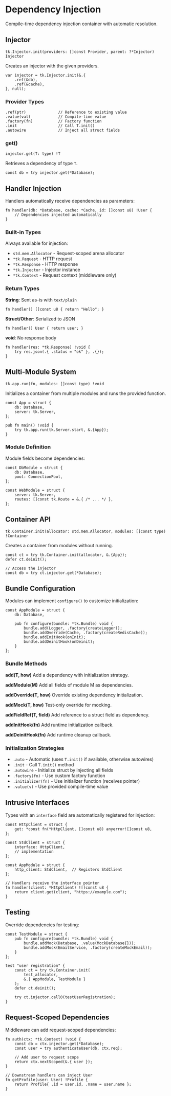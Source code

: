 # Dependency Injection

Compile-time dependency injection container with automatic resolution.

## Injector

```zig
tk.Injector.init(providers: []const Provider, parent: ?*Injector) Injector
```

Creates an injector with the given providers.

```zig
var injector = tk.Injector.init(&.{
    .ref(&db),
    .ref(&cache),
}, null);
```

### Provider Types

```zig
.ref(ptr)              // Reference to existing value
.value(val)            // Compile-time value
.factory(fn)           // Factory function
.init                  // Call T.init()
.autowire              // Inject all struct fields
```

### get()

```zig
injector.get(T: type) !T
```

Retrieves a dependency of type `T`.

```zig
const db = try injector.get(*Database);
```

## Handler Injection

Handlers automatically receive dependencies as parameters:

```zig
fn handler(db: *Database, cache: *Cache, id: []const u8) !User {
    // Dependencies injected automatically
}
```

### Built-in Types

Always available for injection:

- `std.mem.Allocator` - Request-scoped arena allocator
- `*tk.Request` - HTTP request
- `*tk.Response` - HTTP response
- `*tk.Injector` - Injector instance
- `*tk.Context` - Request context (middleware only)

### Return Types

**String**: Sent as-is with `text/plain`
```zig
fn handler() []const u8 { return "Hello"; }
```

**Struct/Other**: Serialized to JSON
```zig
fn handler() User { return user; }
```

**void**: No response body
```zig
fn handler(res: *tk.Response) !void {
    try res.json(.{ .status = "ok" }, .{});
}
```

## Multi-Module System

```zig
tk.app.run(fn, modules: []const type) !void
```

Initializes a container from multiple modules and runs the provided function.

```zig
const App = struct {
    db: Database,
    server: tk.Server,
};

pub fn main() !void {
    try tk.app.run(tk.Server.start, &.{App});
}
```

### Module Definition

Module fields become dependencies:

```zig
const DbModule = struct {
    db: Database,
    pool: ConnectionPool,
};

const WebModule = struct {
    server: tk.Server,
    routes: []const tk.Route = &.{ /* ... */ },
};
```

## Container API

```zig
tk.Container.init(allocator: std.mem.Allocator, modules: []const type) !Container
```

Creates a container from modules without running.

```zig
const ct = try tk.Container.init(allocator, &.{App});
defer ct.deinit();

// Access the injector
const db = try ct.injector.get(*Database);
```

## Bundle Configuration

Modules can implement `configure()` to customize initialization:

```zig
const AppModule = struct {
    db: Database,

    pub fn configure(bundle: *tk.Bundle) void {
        bundle.add(Logger, .factory(createLogger));
        bundle.addOverride(Cache, .factory(createRedisCache));
        bundle.addInitHook(onInit);
        bundle.addDeinitHook(onDeinit);
    }
};
```

### Bundle Methods

**add(T, how)**
Add a dependency with initialization strategy.

**addModule(M)**
Add all fields of module M as dependencies.

**addOverride(T, how)**
Override existing dependency initialization.

**addMock(T, how)**
Test-only override for mocking.

**addFieldRef(T, field)**
Add reference to a struct field as dependency.

**addInitHook(fn)**
Add runtime initialization callback.

**addDeinitHook(fn)**
Add runtime cleanup callback.

### Initialization Strategies

- `.auto` - Automatic (uses `T.init()` if available, otherwise autowires)
- `.init` - Call `T.init()` method
- `.autowire` - Initialize struct by injecting all fields
- `.factory(fn)` - Use custom factory function
- `.initializer(fn)` - Use initializer function (receives pointer)
- `.value(v)` - Use provided compile-time value

## Intrusive Interfaces

Types with an `interface` field are automatically registered for injection:

```zig
const HttpClient = struct {
    get: *const fn(*HttpClient, []const u8) anyerror![]const u8,
};

const StdClient = struct {
    interface: HttpClient,
    // implementation
};

const AppModule = struct {
    http_client: StdClient,  // Registers StdClient
};

// Handlers receive the interface pointer
fn handler(client: *HttpClient) ![]const u8 {
    return client.get(client, "https://example.com");
}
```

## Testing

Override dependencies for testing:

```zig
const TestModule = struct {
    pub fn configure(bundle: *tk.Bundle) void {
        bundle.addMock(Database, .value(MockDatabase{}));
        bundle.addMock(EmailService, .factory(createMockEmail));
    }
};

test "user registration" {
    const ct = try tk.Container.init(
        test_allocator,
        &.{ AppModule, TestModule }
    );
    defer ct.deinit();

    try ct.injector.call0(testUserRegistration);
}
```

## Request-Scoped Dependencies

Middleware can add request-scoped dependencies:

```zig
fn auth(ctx: *tk.Context) !void {
    const db = ctx.injector.get(*Database);
    const user = try authenticateUser(db, ctx.req);

    // Add user to request scope
    return ctx.nextScoped(&.{ user });
}

// Downstream handlers can inject User
fn getProfile(user: User) !Profile {
    return Profile{ .id = user.id, .name = user.name };
}
```
